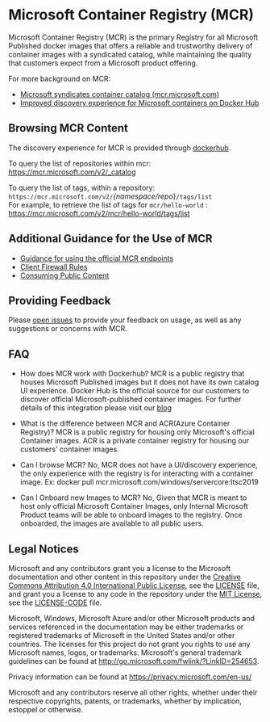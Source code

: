 # Microsoft Container Registry (MCR)

Microsoft Container Registry (MCR) is the primary Registry for all Microsoft Published docker images that offers a reliable and trustworthy delivery of container images with a syndicated catalog, while maintaining the quality that customers expect from a  Microsoft product offering. 

For more background on MCR:

- [Microsoft syndicates container catalog (mcr.microsoft.com)](https://azure.microsoft.com/blog/microsoft-syndicates-container-catalog/)
- [Improved discovery experience for Microsoft containers on Docker Hub
](https://cloudblogs.microsoft.com/opensource/2019/01/17/improved-discovery-experience-microsoft-containers-docker-hub/)

## Browsing MCR Content

The discovery experience for MCR is provided through [dockerhub](https://hub.docker.com/publishers/microsoftowner).

To query the list of repositories within mcr: https://mcr.microsoft.com/v2/_catalog

To query the list of tags, within a repository: `https://mcr.microsoft.com/v2/`*{namespace/repo*}`/tags/list`  
For example, to retrieve the list of tags for `mcr/hello-world` : https://mcr.microsoft.com/v2/mcr/hello-world/tags/list

## Additional Guidance for the Use of MCR

- [Guidance for using the official MCR endpoints](./docs/mcr-endpoints-guidance.md)
- [Client Firewall Rules](./client-firewall-rules.md)
- [Consuming Public Content](https://opencontainers.org/posts/blog/2020-10-30-consuming-public-content/)

## Providing Feedback

Please [open issues](https://github.com/microsoft/containerregistry/issues) to provide your feedback on usage, as well as any suggestions or concerns with MCR.

## FAQ

* How does MCR work with Dockerhub?  MCR is a public registry that houses Microsoft Published images but it does not have its own catalog UI experience. Docker Hub is the official source for our customers to discover official Microsoft-published container images. For further details of this integration please visit our [blog](https://cloudblogs.microsoft.com/opensource/2019/01/17/improved-discovery-experience-microsoft-containers-docker-hub/)

* What is the difference between MCR and ACR(Azure Container Registry)?  MCR is a public registry for housing only Microsoft's official Container images. ACR is a private container registry for housing our customers' container images.

* Can I browse MCR? No, MCR does not have a UI/discovery experience, the only experience with the registry is for interacting with a container image. Ex: docker pull mcr.microsoft.com/windows/servercore:ltsc2019

* Can I Onboard new Images to MCR? No, Given that MCR is meant to host only official Microsoft Container Images, only Internal Microsoft Product teams will be able to onboard images to the registry. Once onboarded, the images are available to all public users.

## Legal Notices

Microsoft and any contributors grant you a license to the Microsoft documentation and other content
in this repository under the [Creative Commons Attribution 4.0 International Public License](https://creativecommons.org/licenses/by/4.0/legalcode),
see the [LICENSE](LICENSE) file, and grant you a license to any code in the repository under the [MIT License](https://opensource.org/licenses/MIT), see the
[LICENSE-CODE](LICENSE-CODE) file.

Microsoft, Windows, Microsoft Azure and/or other Microsoft products and services referenced in the documentation
may be either trademarks or registered trademarks of Microsoft in the United States and/or other countries.
The licenses for this project do not grant you rights to use any Microsoft names, logos, or trademarks.
Microsoft's general trademark guidelines can be found at http://go.microsoft.com/fwlink/?LinkID=254653.

Privacy information can be found at https://privacy.microsoft.com/en-us/

Microsoft and any contributors reserve all other rights, whether under their respective copyrights, patents,
or trademarks, whether by implication, estoppel or otherwise.
